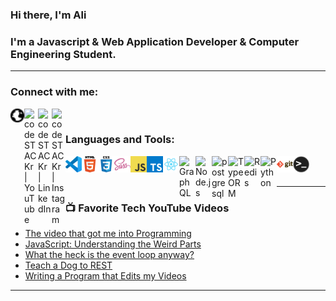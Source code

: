 ### Hi there, I'm Ali

### I'm a Javascript & Web Application Developer & Computer Engineering Student.

---

### Connect with me:

[<img align="left" alt="codeSTACKr.com" width="22px" src="https://raw.githubusercontent.com/iconic/open-iconic/master/svg/globe.svg" />][website]
[<img align="left" alt="codeSTACKr | YouTube" width="22px" src="https://cdn.jsdelivr.net/npm/simple-icons@v3/icons/youtube.svg" />][youtube]
[<img align="left" alt="codeSTACKr | LinkedIn" width="22px" src="https://cdn.jsdelivr.net/npm/simple-icons@v3/icons/linkedin.svg" />][linkedin]
[<img align="left" alt="codeSTACKr | Instagram" width="22px" src="https://cdn.jsdelivr.net/npm/simple-icons@v3/icons/instagram.svg" />][instagram]

<br />

### Languages and Tools:

<img align="left" alt="Visual Studio Code" width="26px" src="https://raw.githubusercontent.com/github/explore/80688e429a7d4ef2fca1e82350fe8e3517d3494d/topics/visual-studio-code/visual-studio-code.png" />
<img align="left" alt="HTML5" width="26px" src="https://raw.githubusercontent.com/github/explore/80688e429a7d4ef2fca1e82350fe8e3517d3494d/topics/html/html.png" />
<img align="left" alt="CSS3" width="26px" src="https://raw.githubusercontent.com/github/explore/80688e429a7d4ef2fca1e82350fe8e3517d3494d/topics/css/css.png" />
<img align="left" alt="Sass" width="26px" src="https://raw.githubusercontent.com/github/explore/80688e429a7d4ef2fca1e82350fe8e3517d3494d/topics/sass/sass.png" />
<img align="left" alt="JavaScript" width="26px" src="https://raw.githubusercontent.com/github/explore/80688e429a7d4ef2fca1e82350fe8e3517d3494d/topics/javascript/javascript.png" />
<img align="left" alt="TypeScript" width="26px" src="https://raw.githubusercontent.com/github/explore/80688e429a7d4ef2fca1e82350fe8e3517d3494d/topics/typescript/typescript.png" />
<img align="left" alt="React" width="26px" src="https://raw.githubusercontent.com/github/explore/80688e429a7d4ef2fca1e82350fe8e3517d3494d/topics/react/react.png" />
<img align="left" alt="GraphQL" width="26px" src="https://upload.wikimedia.org/wikipedia/commons/thumb/1/17/GraphQL_Logo.svg/2048px-GraphQL_Logo.svg.png" />
<img align="left" alt="Node.js" width="26px" src="https://www.the-guild.dev/blog-assets/nodejs-esm/nodejs_logo.png" />
<img align="left" alt="postgresql" width="26px" src="https://upload.wikimedia.org/wikipedia/commons/thumb/2/29/Postgresql_elephant.svg/1200px-Postgresql_elephant.svg.png" />
<img align="left" alt="TypeORM" width="26px" src="https://img.stackshare.io/service/7419/20165699.png" />
<img align="left" alt="Redis" width="26px" src="https://static.cdnlogo.com/logos/r/3/redis.svg" />
<img align="left" alt="Python" width="26px" src="https://i.ibb.co/pRTP7M9/python-logo.png" />
<img align="left" alt="Git" width="26px" src="https://raw.githubusercontent.com/github/explore/80688e429a7d4ef2fca1e82350fe8e3517d3494d/topics/git/git.png" />
<img align="left" alt="Terminal" width="26px" src="https://raw.githubusercontent.com/github/explore/80688e429a7d4ef2fca1e82350fe8e3517d3494d/topics/terminal/terminal.png" />


<br />
<br />

---

### 📺 Favorite Tech YouTube Videos

<!-- YOUTUBE:START -->
- [The video that got me into Programming](https://www.youtube.com/watch?v=nKIu9yen5nc)
- [JavaScript: Understanding the Weird Parts](https://www.youtube.com/watch?v=Bv_5Zv5c-Ts)
- [What the heck is the event loop anyway?](https://www.youtube.com/watch?v=8aGhZQkoFbQ)
- [Teach a Dog to REST](https://www.youtube.com/watch?v=PgrP6r-cFUQ&t=278s)
- [Writing a Program that Edits my Videos](https://www.youtube.com/watch?v=0ZeO0IQaJ-A)
<!-- YOUTUBE:END -->

---


[website]: http://astro-ali.github.io
[twitter]: https://twitter.com/codeSTACKr
[youtube]: https://www.youtube.com/channel/UCBUmpd53OX1acjs9fVv2teA
[instagram]: https://instagram.com/astro_ali72
[linkedin]: https://www.linkedin.com/in/astro-ali72
